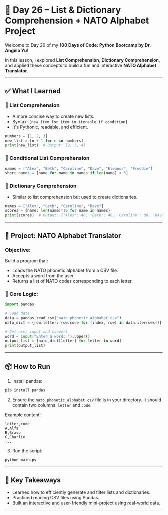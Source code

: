 # 📅 Day 26 – List & Dictionary Comprehension + NATO Alphabet Project

Welcome to Day 26 of my **100 Days of Code: Python Bootcamp by Dr. Angela Yu**!

In this lesson, I explored **List Comprehension**, **Dictionary Comprehension**, and applied these concepts to build a fun and interactive **NATO Alphabet Translator**.

---

## ✅ What I Learned

### 🔹 List Comprehension
- A more concise way to create new lists.
- Syntax: `[new_item for item in iterable if condition]`
- It's Pythonic, readable, and efficient.

```python
numbers = [1, 2, 3]
new_list = [n + 1 for n in numbers]
print(new_list)  # Output: [2, 3, 4]
```

### 🔹 Conditional List Comprehension

```python
names = ["Alex", "Beth", "Caroline", "Dave", "Eleanor", "Freddie"]
short_names = [name for name in names if len(name) < 5]
```

### 🔹 Dictionary Comprehension
- Similar to list comprehension but used to create dictionaries.

```python
names = ["Alex", "Beth", "Caroline", "Dave"]
scores = {name: len(name)*10 for name in names}
print(scores)  # Output: {'Alex': 40, 'Beth': 40, 'Caroline': 80, 'Dave': 40}
```

---

## 🧠 Project: NATO Alphabet Translator

### Objective:
Build a program that:
- Loads the NATO phonetic alphabet from a CSV file.
- Accepts a word from the user.
- Returns a list of NATO codes corresponding to each letter.

### 🔧 Core Logic:

```python
import pandas

# Load data
data = pandas.read_csv("nato_phonetic_alphabet.csv")
nato_dict = {row.letter: row.code for (index, row) in data.iterrows()}

# Get user input and convert
word = input("Enter a word: ").upper()
output_list = [nato_dict[letter] for letter in word]
print(output_list)
```

---

## 📦 How to Run

1. Install pandas:

```bash
pip install pandas
```

2. Ensure the `nato_phonetic_alphabet.csv` file is in your directory. It should contain two columns: `letter` and `code`.

Example content:
```
letter,code
A,Alfa
B,Bravo
C,Charlie
...
```

3. Run the script:

```bash
python main.py
```

---

## 🎯 Key Takeaways

- Learned how to efficiently generate and filter lists and dictionaries.
- Practiced reading CSV files using Pandas.
- Built an interactive and user-friendly mini-project using real-world data.

---
